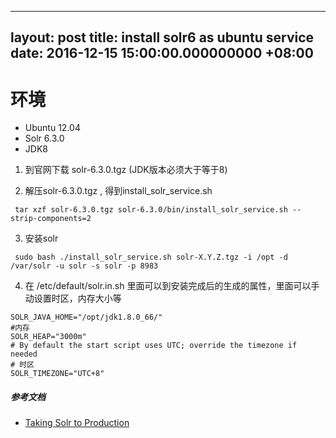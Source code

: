 ---
layout: post
title: install solr6 as ubuntu service
date: 2016-12-15 15:00:00.000000000 +08:00
------------------------------------------

# 环境
* Ubuntu 12.04 
* Solr 6.3.0
* JDK8

1. 到官网下载 solr-6.3.0.tgz (JDK版本必须大于等于8)

2. 解压solr-6.3.0.tgz , 得到install_solr_service.sh

```shell
 tar xzf solr-6.3.0.tgz solr-6.3.0/bin/install_solr_service.sh --strip-components=2
```

3. 安装solr

```shell
 sudo bash ./install_solr_service.sh solr-X.Y.Z.tgz -i /opt -d /var/solr -u solr -s solr -p 8983
```


4. 在 /etc/default/solr.in.sh 里面可以到安装完成后的生成的属性，里面可以手动设置时区，内存大小等

```
SOLR_JAVA_HOME="/opt/jdk1.8.0_66/"
#内存
SOLR_HEAP="3000m"
# By default the start script uses UTC; override the timezone if needed
# 时区
SOLR_TIMEZONE="UTC+8"
```

##### 参考文档
* [Taking Solr to Production](https://cwiki.apache.org/confluence/display/solr/Taking+Solr+to+Production)
